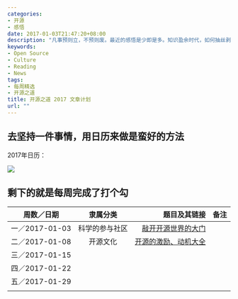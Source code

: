 ```yaml
---
categories:
- 开源
- 感悟
date: 2017-01-03T21:47:20+08:00
description: "凡事预则立，不预则废。最近的感悟是少即是多。知识盈余时代，如何抽丝剥茧阐述真理才能赢得信任。2017年，开始经营“开源之道”，撰写或翻译自认为有价值的文章，每周一篇，共52篇。此为具体表格。"
keywords:
- Open Source
- Culture
- Reading
- News
tags:
- 每周精选
- 开源之道
title: 开源之道 2017 文章计划
url: ""
---
```


## 去坚持一件事情，用日历来做是蛮好的方法

2017年日历：

![](https://raw.githubusercontent.com/OCselected/ttoos/master/static/media/2017_calendar.jpeg)


## 剩下的就是每周完成了打个勾


|  周数／日期    |     隶属分类       | 题目及其链接 | 备注|
| ------------- |:-------------:| -----:| -----:|
|  一／2017-01-03     | 科学的参与社区 |[敲开开源世界的大门](http://www.ocselected.org/posts/advice_for_building_a_career_in_open_source/)   |  |
|二／2017-01-08 | 开源文化|[开源的激励、动机大全]() | |
|三／2017-01-15 | | |
|四／2017-01-22 | | |
|五／2017-01-29 | | |
| | | |
